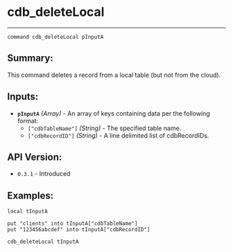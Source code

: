 # cdb_deleteLocal
---
```
command cdb_deleteLocal pInputA
```
## Summary:
This command deletes a record from a local table (but not from the cloud).

## Inputs:
* **`pInputA`** *(Array)* - An array of keys containing data per the following format:
    * `["cdbTableName"]` *(String)* - The specified table name.
    * `["cdbRecordID"]` *(String)* - A line delimited list of cdbRecordIDs.

## API Version:
* `0.3.1` - Introduced

## Examples:
```
local tInputA
     
put "clients" into tInputA["cdbTableName"]
put "123456abcdef" into tInputA["cdbRecordID"]
     
cdb_deleteLocal tInputA
```